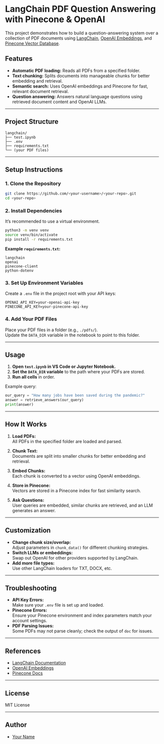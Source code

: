 # LangChain PDF Question Answering with Pinecone & OpenAI

This project demonstrates how to build a question-answering system over a collection of PDF documents using [LangChain](https://python.langchain.com/), [OpenAI Embeddings](https://platform.openai.com/docs/guides/embeddings), and [Pinecone Vector Database](https://www.pinecone.io/).

## Features

- **Automatic PDF loading:** Reads all PDFs from a specified folder.
- **Text chunking:** Splits documents into manageable chunks for better embedding and retrieval.
- **Semantic search:** Uses OpenAI embeddings and Pinecone for fast, relevant document retrieval.
- **Question answering:** Answers natural language questions using retrieved document content and OpenAI LLMs.

---

## Project Structure

```
langchain/
├── test.ipynb
├── .env
├── requirements.txt
└── (your PDF files)
```

---

## Setup Instructions

### 1. Clone the Repository

```bash
git clone https://github.com/<your-username>/<your-repo>.git
cd <your-repo>
```

### 2. Install Dependencies

It’s recommended to use a virtual environment.

```bash
python3 -m venv venv
source venv/bin/activate
pip install -r requirements.txt
```

**Example `requirements.txt`:**
```
langchain
openai
pinecone-client
python-dotenv
```

### 3. Set Up Environment Variables

Create a `.env` file in the project root with your API keys:

```
OPENAI_API_KEY=your-openai-api-key
PINECONE_API_KEY=your-pinecone-api-key
```

### 4. Add Your PDF Files

Place your PDF files in a folder (e.g., `./pdfs/`).  
Update the `DATA_DIR` variable in the notebook to point to this folder.

---

## Usage

1. **Open `test.ipynb` in VS Code or Jupyter Notebook.**
2. **Set the `DATA_DIR` variable** to the path where your PDFs are stored.
3. **Run all cells** in order.

Example query:
```python
our_query = "How many jobs have been saved during the pandemic?"
answer = retrieve_answers(our_query)
print(answer)
```

---

## How It Works

1. **Load PDFs:**  
   All PDFs in the specified folder are loaded and parsed.

2. **Chunk Text:**  
   Documents are split into smaller chunks for better embedding and retrieval.

3. **Embed Chunks:**  
   Each chunk is converted to a vector using OpenAI embeddings.

4. **Store in Pinecone:**  
   Vectors are stored in a Pinecone index for fast similarity search.

5. **Ask Questions:**  
   User queries are embedded, similar chunks are retrieved, and an LLM generates an answer.

---

## Customization

- **Change chunk size/overlap:**  
  Adjust parameters in `chunk_data()` for different chunking strategies.
- **Switch LLMs or embeddings:**  
  Swap out OpenAI for other providers supported by LangChain.
- **Add more file types:**  
  Use other LangChain loaders for TXT, DOCX, etc.

---

## Troubleshooting

- **API Key Errors:**  
  Make sure your `.env` file is set up and loaded.
- **Pinecone Errors:**  
  Ensure your Pinecone environment and index parameters match your account settings.
- **PDF Parsing Issues:**  
  Some PDFs may not parse cleanly; check the output of `doc` for issues.

---

## References

- [LangChain Documentation](https://python.langchain.com/)
- [OpenAI Embeddings](https://platform.openai.com/docs/guides/embeddings)
- [Pinecone Docs](https://docs.pinecone.io/)

---

## License

MIT License

---

## Author

- [Your Name](https://github.com/<your-username>)
